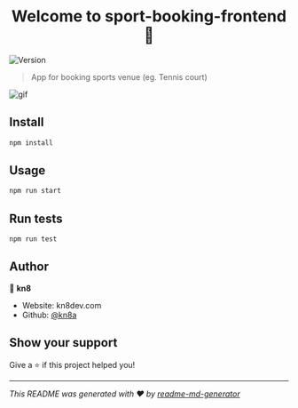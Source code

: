 <h1 align="center">Welcome to sport-booking-frontend 👋</h1>
<p>
  <img alt="Version" src="https://img.shields.io/badge/version-0.1.0-blue.svg?cacheSeconds=2592000" />
</p>

> App for booking sports venue (eg. Tennis court)

![gif](https://user-images.githubusercontent.com/88045655/197958973-cefee12a-b5c9-4f38-98e0-ba95498c4d59.gif)

## Install

```sh
npm install
```

## Usage

```sh
npm run start
```

## Run tests

```sh
npm run test
```

## Author

👤 **kn8**

* Website: kn8dev.com
* Github: [@kn8a](https://github.com/kn8a)

## Show your support

Give a ⭐️ if this project helped you!

***
_This README was generated with ❤️ by [readme-md-generator](https://github.com/kefranabg/readme-md-generator)_

